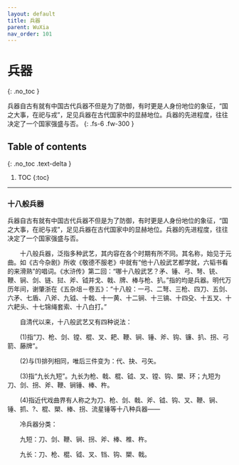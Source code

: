 ```yaml
---
layout: default
title: 兵器
parent: WuXia
nav_order: 101
---
```


# 兵器
{: .no_toc }

兵器自古有就有中国古代兵器不但是为了防御，有时更是人身份地位的象征，“国之大事，在祀与戎”，足见兵器在古代国家中的显赫地位。兵器的先进程度，往往决定了一个国家强盛与否。
{: .fs-6 .fw-300 }

## Table of contents
{: .no_toc .text-delta }

1. TOC
{:toc}

---


### 十八般兵器


   兵器自古有就有中国古代兵器不但是为了防御，有时更是人身份地位的象征，“国之大事，在祀与戎”，足见兵器在古代国家中的显赫地位。兵器的先进程度，往往决定了一个国家强盛与否。

　　十八般兵器，泛指多种武艺，其内容在各个时期有所不同。其名称，始见于元曲。如《古今杂剧》所收《敬德不服老》中就有“他十八般武艺都学就，六韬书看的来滑熟”的唱词。《水浒传》第二回：“哪十八般武艺？矛、锤、弓、弩、铳、鞭、锏、剑、链、挝、斧、钺并戈、戟、牌、棒与枪、扒。”指的均是兵器。明代万历年间，谢肇浙在《五杂俎－卷五》：“十八般：一弓、二弩、三枪、四刀、五剑、六矛、七盾、八斧、九钺、十戟、十一黄、十二锏、十三镐、十四殳、十五叉、十六耙头、十七锦绳套索、十八白打。”

　　自清代以来，十八般武艺又有四种说法：

　　(1)指“刀、枪、剑、镗、棍、叉、耙、鞭、锏、锤、斧、钩、镰、扒、拐、弓箭、藤牌”。

　　(2)与(1)排列相同，唯后三件变为：代、抉、弓矢。

　　(3)指“九长九短”。九长为枪、戟、棍、钺、叉、镗、钩、槊、环；九短为刀、剑、拐、斧、鞭、锏锤、棒、杵。

　　(4)指近代戏曲界有人称之为刀、枪、剑、戟、斧、钺、钩、叉、鞭、锏、锤、抓、?、棍、槊、棒、拐、流星锤等十八种兵器――

　　冷兵器分类：

　　九短：刀、剑、鞭、锏、拐、斧、棒、椎、杵。

　　九长：刀、枪、棍、钺、叉、铛、钩、槊、戟。